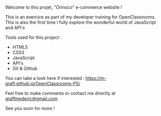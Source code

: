 Welcome to this projet, "Orinoco" e-commerce website ! 

This is an exercice as part of my developer training for OpenClassrooms. This is also the first time I fully explore the wonderful world of JavaScript and API's

Tools used for this project :

- HTML5
- CSS3
- JavaScript
- API's 
- Git & Github

You can take a look here if interested : https://m-graff.github.io/OpenClassrooms-P5/

Feel free to make comments or contact me directly at graffmederic@gmail.com

See you soon for more !